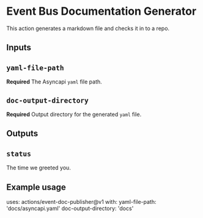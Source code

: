 # Event Bus Documentation Generator

This action generates a markdown file and checks it in to a repo.

## Inputs

## `yaml-file-path`

**Required** The Asyncapi `yaml` file path.

## `doc-output-directory`

**Required** Output directory for the generated `yaml` file.

## Outputs

## `status`

The time we greeted you.

## Example usage

uses: actions/event-doc-publisher@v1
with:
  yaml-file-path: 'docs/asyncapi.yaml'
  doc-output-directory: 'docs'